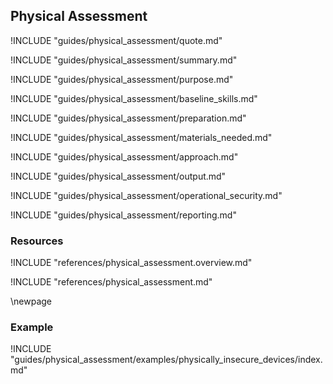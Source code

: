 ## Physical Assessment

!INCLUDE "guides/physical_assessment/quote.md"

!INCLUDE "guides/physical_assessment/summary.md"

!INCLUDE "guides/physical_assessment/purpose.md"

!INCLUDE "guides/physical_assessment/baseline_skills.md"

!INCLUDE "guides/physical_assessment/preparation.md"

!INCLUDE "guides/physical_assessment/materials_needed.md"

!INCLUDE "guides/physical_assessment/approach.md"

!INCLUDE "guides/physical_assessment/output.md"

!INCLUDE "guides/physical_assessment/operational_security.md"

!INCLUDE "guides/physical_assessment/reporting.md"

### Resources

!INCLUDE "references/physical_assessment.overview.md"

!INCLUDE "references/physical_assessment.md"

\newpage

### Example

!INCLUDE "guides/physical_assessment/examples/physically_insecure_devices/index.md"

<!--
Guided Tour Activity
!INCLUDE "guides/physical_assessment/examples/instructions.md"
-->